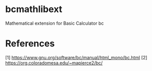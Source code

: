 # bcmathlibext
Mathematical extension for Basic Calculator bc

# References

[1] https://www.gnu.org/software/bc/manual/html_mono/bc.html
[2] https://org.coloradomesa.edu/~mapierce2/bc/
